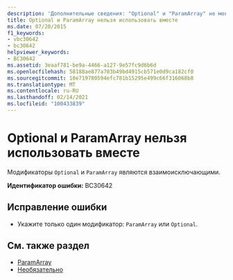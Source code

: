 ```yaml
---
description: 'Дополнительные сведения: "Optional" и "ParamArray" не могут использоваться вместе'
title: Optional и ParamArray нельзя использовать вместе
ms.date: 07/20/2015
f1_keywords:
- vbc30642
- bc30642
helpviewer_keywords:
- BC30642
ms.assetid: 3eaaf781-be9a-4466-a127-9e57fc9d6b6d
ms.openlocfilehash: 58188ae877a703b49bd4915cb571e0d9ca182cf0
ms.sourcegitcommit: 10e719780594efc781b15295e499c66f316068b8
ms.translationtype: MT
ms.contentlocale: ru-RU
ms.lasthandoff: 02/14/2021
ms.locfileid: "100433839"
---
```

# <a name="optional-and-paramarray-cannot-be-combined"></a>Optional и ParamArray нельзя использовать вместе

Модификаторы `Optional` и `ParamArray` являются взаимоисключающими.  
  
 **Идентификатор ошибки:** BC30642  
  
## <a name="to-correct-this-error"></a>Исправление ошибки  
  
- Укажите только один модификатор: `ParamArray` или `Optional`.  
  
## <a name="see-also"></a>См. также раздел

- [ParamArray](../language-reference/modifiers/paramarray.md)
- [Необязательно](../language-reference/modifiers/optional.md)

